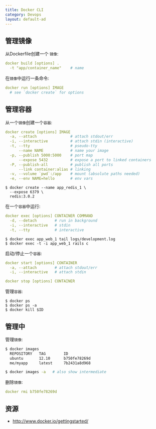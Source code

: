 ```yaml
---
title: Docker CLI
category: Devops
layout: default-ad
---
```


管理镜像
-------------

从Dockerfile创建一个 `镜像`:

```yml
docker build [options] .
  -t "app/container_name"    # name
```

在`镜像`中运行一条命令:

```yml
docker run [options] IMAGE
  # see `docker create` for options
```

管理容器
-----------------

从一个`镜像`创建一个`容器`:

```yml
docker create [options] IMAGE
  -a, --attach               # attach stdout/err
  -i, --interactive          # attach stdin (interactive)
  -t, --tty                  # pseudo-tty
      --name NAME            # name your image
  -p, --publish 5000:5000    # port map
      --expose 5432          # expose a port to linked containers
  -P, --publish-all          # publish all ports
      --link container:alias # linking
  -v, --volume `pwd`:/app    # mount (absolute paths needed)
  -e, --env NAME=hello       # env vars
```

```
$ docker create --name app_redis_1 \
  --expose 6379 \
  redis:3.0.2
```

在一个`容器`中运行:

```yml
docker exec [options] CONTAINER COMMAND
  -d, --detach        # run in background
  -i, --interactive   # stdin
  -t, --tty           # interactive
```

```
$ docker exec app_web_1 tail logs/development.log
$ docker exec -t -i app_web_1 rails c
```

启动/停止一个`容器`:

```yml
docker start [options] CONTAINER
  -a, --attach        # attach stdout/err
  -i, --interactive   # attach stdin

docker stop [options] CONTAINER
```

管理`容器`:

```
$ docker ps
$ docker ps -a
$ docker kill $ID
```

管理中
--------

管理`镜像`:

```sh
$ docker images
  REPOSITORY   TAG        ID
  ubuntu       12.10      b750fe78269d
  me/myapp     latest     7b2431a8d968

$ docker images -a   # also show intermediate
```

删除`镜像`:

```yml
docker rmi b750fe78269d
```

资源
---------

 * http://www.docker.io/gettingstarted/
